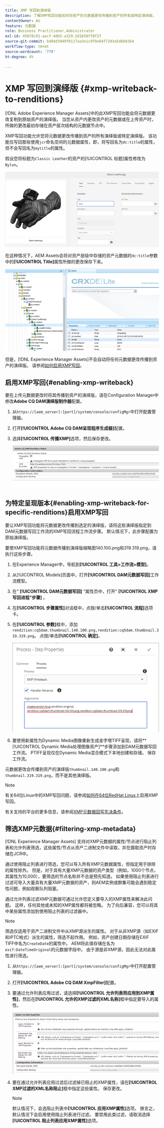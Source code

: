 ```yaml
---
title: XMP 写回到演绎版
description: 了解XMP写回功能如何将资产的元数据更改传播到资产的所有或特定演绎版。
contentOwner: AG
feature: 元数据
role: Business Practitioner,Administrator
exl-id: 456f8c91-aacf-4db5-a329-2d1650ff0f2f
source-git-commit: bd94d3949f0117aa3e1c9f0e84f7293a5d6b03b4
workflow-type: tm+mt
source-wordcount: '779'
ht-degree: 4%

---
```


# XMP 写回到演绎版 {#xmp-writeback-to-renditions}

[!DNL Adobe Experience Manager Assets]中的此XMP写回功能会将元数据更改复制到原始资产的演绎版。 当您从资产内更改资产的元数据或在上传资产时，所做的更改最初存储在资产层次结构的元数据节点中。

XMP写回功能允许您将元数据更改传播到资产的所有演绎版或特定演绎版。 该功能仅写回那些使用`jcr`命名空间的元数据属性，即，将写回名为`dc:title`的属性，但不会写回名为`mytitle`的属性。

假设您将标题为`Classic Leather`的资产的[!UICONTROL 标题]属性修改为`Nylon`。

![元数据](assets/metadata.png)

在这种情况下，AEM Assets会将对资产层级中存储的资产元数据的`dc:title`参数中的&#x200B;**[!UICONTROL Title]**&#x200B;属性所做的更改保存下来。

![metadata_stored](assets/metadata_stored.png)

但是，[!DNL Experience Manager Assets]不会自动将任何元数据更改传播到资产的演绎版。 请参阅[如何启用XMP写回](#enabling-xmp-writeback)。

## 启用XMP写回{#enabling-xmp-writeback}

要在上传元数据更改时将其传播到资产的演绎版，请在Configuration Manager中修改&#x200B;**Adobe CQ DAM演绎版制作器**&#x200B;配置。

1. 从`https://[aem_server]:[port]/system/console/configMgr`中打开配置管理器。
1. 打开&#x200B;**[!UICONTROL Adobe CQ DAM呈现程序生成器]**&#x200B;配置。
1. 选择&#x200B;**[!UICONTROL 传播XMP]**&#x200B;选项，然后保存更改。

   ![chlimage_1-346](assets/chlimage_1-346.png)

## 为特定呈现版本{#enabling-xmp-writeback-for-specific-renditions}启用XMP写回

要让XMP写回功能将元数据更改传播到选定的演绎版，请将这些演绎版指定到DAM元数据写回工作流的XMP写回流程工作流步骤。 默认情况下，此步骤配置为原始演绎版。

要使XMP写回功能将元数据传播到演绎版缩略图140.100.png和319.319.png，请执行这些步骤。

1. 在Experience Manager中，导航到&#x200B;**[!UICONTROL 工具>工作流>模型]**。
1. 从[!UICONTROL Models]页面中，打开&#x200B;**[!UICONTROL DAM元数据写回]**&#x200B;工作流模型。
1. 在“ **[!UICONTROL DAM元数据写回]** ”属性页中，打开“ **[!UICONTROL XMP写回进程”步骤]** 。
1. 在&#x200B;**[!UICONTROL 步骤属性]**&#x200B;对话框中，点按/单击&#x200B;**[!UICONTROL 流程]**&#x200B;选项卡。
1. 在&#x200B;**[!UICONTROL 参数]**&#x200B;框中，添加`rendition:cq5dam.thumbnail.140.100.png,rendition:cq5dam.thumbnail.319.319.png`。 点按/单击&#x200B;**[!UICONTROL 确定]**。

   ![step_properties](assets/step_properties.png)

1. 要使用新属性为Dynamic Media图像重新生成金字塔TIFF呈现，请将&#x200B;**[!UICONTROL Dynamic Media处理图像资产]**步骤添加到DAM元数据写回工作流。
PTIFF呈现仅在Dynamic Media混合模式下本地创建和存储。 保存工作流。

元数据更改会传播到资产的演绎版`thumbnail.140.100.png`和`thumbnail.319.319.png`，而不是其他演绎版。

>[!NOTE]
>
>有关64位Linux中的XMP写回问题，请参阅[如何在64位RedHat Linux](https://helpx.adobe.com/experience-manager/kb/enable-xmp-write-back-64-bit-redhat.html)上启用XMP写回。
>
>有关支持的平台的更多信息，请参阅[XMP元数据回写先决条件](/help/sites-deploying/technical-requirements.md#requirements-for-aem-assets-xmp-metadata-write-back)。

## 筛选XMP元数据{#filtering-xmp-metadata}

[!DNL Experience Manager Assets] 支持对XMP元数据的属性/节点进行阻止列表和允许列表筛选，这些属性/节点从资产二进制文件中读取，并在摄取资产时存储在JCR中。

通过使用阻止列表进行筛选，您可以导入所有XMP元数据属性，但指定用于排除的属性除外。 但是，对于具有大量XMP元数据的资产类型（例如，1000个节点，其属性为10,000），要筛选的节点名称并不总是预先知道。 如果使用阻止列表进行过滤可导入大量具有大量XMP元数据的资产，则AEM实例或群集可能会遇到稳定性问题，例如观察队列阻塞。

通过允许列表过滤XMP元数据可通过允许您定义要导入的XMP属性来解决此问题。 这样，任何其他或未知的XMP属性都将被忽略。 为了向后兼容，您可以将其中某些属性添加到使用阻止列表的过滤器中。

>[!NOTE]
>
>筛选仅适用于资产二进制文件中从XMP源派生的属性。 对于从非XMP源（如EXIF和IPTC格式）派生的属性，筛选不起作用。 例如，资产创建日期存储在EXIF TIFF中名为`CreateDate`的属性中。 AEM将此值存储在名为`exif:DateTimeOriginal`的元数据字段中。 由于源是非XMP源，因此无法对此属性进行筛选。

1. 从`https://[aem_server]:[port]/system/console/configMgr`中打开配置管理器。
1. 打开&#x200B;**[!UICONTROL Adobe CQ DAM XmpFilter]**&#x200B;配置。
1. 要通过允许列表应用过滤，请选择&#x200B;**[!UICONTROL 允许列表将应用到XMP属性]**，然后在&#x200B;**[!UICONTROL 允许的XMP过滤的XML名称]**&#x200B;框中指定要导入的属性。

   ![chlimage_1-347](assets/chlimage_1-347.png)

1. 要在通过允许列表应用过滤后过滤掉已阻止的XMP属性，请在&#x200B;**[!UICONTROL XMP过滤的XML名称阻止]**&#x200B;框中指定这些属性。 保存更改。

   >[!NOTE]
   >
   >默认情况下，会选阻止列表中&#x200B;**[!UICONTROL 应用XMP属性]**&#x200B;选项。 换言之，默认情况下会启用使用阻止列表进行过滤。 要禁用此类过滤，请取消选择&#x200B;**[!UICONTROL 阻止列表应用XMP属性]**&#x200B;选项。
